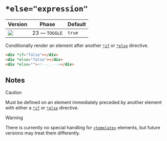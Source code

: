 # `*else="expression"`

| Version                                  | Phase         | Default |
| ---------------------------------------- | ------------- | ------- |
| ![](https://jsr.io/badges/@mizu/if/else) | 23 — `TOGGLE` | `true`  |

Conditionally render an element after another [`*if`](#if) or [`*else`](#else) directive.

```html
<div *if="false"></div>
<div *else="false"></div>
<div *else=""><!--...--></div>
```

## Notes

> [!CAUTION]
> Must be defined on an element immediately preceded by another element with either a [`*if`](#if) or [`*else`](#else) directive.

> [!WARNING]
> There is currently no special handling for [`<template>`](https://developer.mozilla.org/docs/Web/HTML/Element/template) elements, but future versions may treat them differently.
